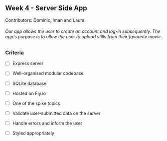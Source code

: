 ## Week 4 - Server Side App

Contributors: Dominic, Iman and Laura

###### Our app allows the user to create an account and log-in subsequently. The app's purpose is to allow the user to upload stills from their favourite movie. 

### Criteria

- [ ] Express server
- [ ] Well-organised modular codebase
- [ ] SQLite database
- [ ] Hosted on Fly.io
- [ ] One of the spike topics
- [ ] Validate user-submitted data on the server
- [ ] Handle errors and inform the user
- [ ] Styled appropriately


